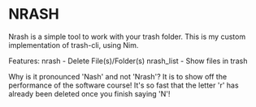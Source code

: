 # NRASH
Nrash is a simple tool to work with your trash folder. This is my custom implementation of trash-cli, using Nim.

Features:
nrash - Delete File(s)/Folder(s)
nrash_list - Show files in trash

Why is it pronounced 'Nash' and not 'Nrash'? It is to show off the performance of the software course! It's so fast that the letter 'r' has already been deleted once you finish saying 'N'!